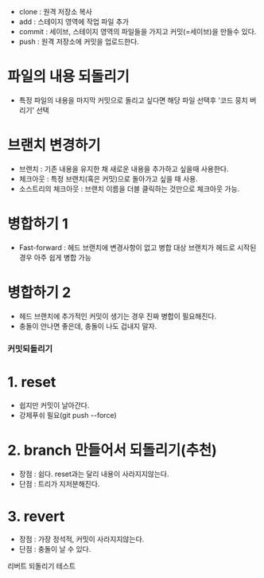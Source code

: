 - clone : 원격 저장소 복사
- add : 스테이지 영역에 작업 파일 추가
- commit : 세이브, 스테이지 영역의 파일들을 가지고 커밋(=세이브)을 만들수 있다.
- push : 원격 저장소에 커밋을 업로드한다.

# 파일의 내용 되돌리기
- 특정 파일의 내용을 마지막 커밋으로 돌리고 싶다면 해당 파일 선택후 '코드 뭉치 버리기' 선택

# 브랜치 변경하기
- 브랜치 : 기존 내용을 유지한 채 새로운 내용을 추가하고 싶을때 사용한다.
- 체크아웃 : 특정 브랜치(혹은 커밋)으로 돌아가고 싶을 때 사용.
- 소스트리의 체크아웃 : 브랜치 이름을 더블 클릭하는 것만으로 체크아웃 가능.

# 병합하기 1
- Fast-forward : 헤드 브랜치에 변경사항이 없고 병합 대상 브랜치가 헤드로 시작된 경우 아주 쉽게 병합 가능

# 병합하기 2
- 헤드 브랜치에 추가적인 커밋이 생기는 경우 진짜 병합이 필요해진다.
- 충돌이 안나면 좋은데, 충돌이 나도 겁내지 말자.

### 커밋되돌리기

# 1. reset
- 쉽지만 커밋이 날아간다.
- 강제푸쉬 필요(git push --force)

# 2. branch 만들어서 되돌리기(추천)
- 장점 : 쉽다. reset과는 달리 내용이 사라지지않는다.
- 단점 : 트리가 지저분해진다.

# 3. revert
- 장점 : 가장 정석적, 커밋이 사라지지않는다. 
- 단점 : 충돌이 날 수 있다.

리버트 되돌리기 테스트

